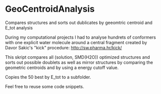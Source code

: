 # GeoCentroidAnalysis
Compares structures and sorts out dublicates by geeomtric centroid and E_tot analysis

During my computational projects I had to analyse hundrets of conformers with one explicit water molecule around a central fragment created by Davor Sakic's "kick" procedure: http://sw.pharma.hr/kick/

This skript compares all (solution, SMD(H2O)) optimized structures and sorts out possible doublets as well as mirror structures by comparing the geometric centroids and by using a energy cutoff value.

Copies the 50 best by E_tot to a subfolder.

Feel free to reuse some code snippets.
